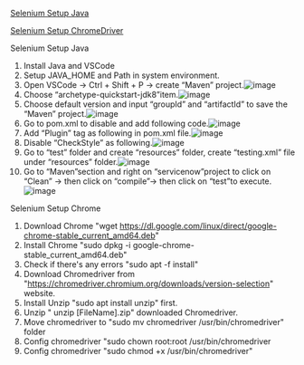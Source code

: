 [Selenium Setup Java](#SeleniumJava) 

[Selenium Setup ChromeDriver](#SeleniumChrome)

<a name = "SeleniumJava">Selenium Setup Java</a>
1) Install Java and VSCode
2) Setup JAVA_HOME and Path in system environment.
3) Open VSCode -> Ctrl + Shift + P -> create “Maven” project.![image](https://github.com/zodiacie/Automation/assets/57634982/1c619900-bc68-42df-b496-1fb440390e19)
4) Choose “archetype-quickstart-jdk8”item.![image](https://github.com/zodiacie/Automation/assets/57634982/e6e22e48-b03c-40bb-a556-972d15d85edc)
5) Choose default version and input “groupId” and “artifactId” to save the “Maven” project.![image](https://github.com/zodiacie/Automation/assets/57634982/81908a48-e963-47f3-ba8f-61280384302e)
6) Go to pom.xml to disable and add following code.![image](https://github.com/zodiacie/Automation/assets/57634982/ef74db4d-241a-4cca-a2a1-d313b770008f)
7) Add “Plugin” tag as following in pom.xml file.![image](https://github.com/zodiacie/Automation/assets/57634982/d1af16c0-7476-493e-84a8-a050a25da92f)
8) Disable “CheckStyle” as following.![image](https://github.com/zodiacie/Automation/assets/57634982/bcc913bd-43c2-4997-9276-8fc051841354)
9) Go to “test” folder and create “resources” folder, create “testing.xml” file under “resources” folder.![image](https://github.com/zodiacie/Automation/assets/57634982/483e418a-0473-4237-aa60-552686dbbb3b)
10) Go to “Maven”section and right on “servicenow”project to click on “Clean” -> then click on “compile”-> then click on “test”to execute.![image](https://github.com/zodiacie/Automation/assets/57634982/df74497b-fbb3-416f-a2a6-64df89669e2b)

<a name = "SeleniumChrome">Selenium Setup Chrome</a>
1) Download Chrome "wget https://dl.google.com/linux/direct/google-chrome-stable_current_amd64.deb"
2) Install Chrome "sudo dpkg -i google-chrome-stable_current_amd64.deb"
3) Check if there's any errors "sudo apt -f install"
4) Download Chromedriver from "https://chromedriver.chromium.org/downloads/version-selection" website.
5) Install Unzip "sudo apt install unzip" first.
6) Unzip " unzip [FileName].zip" downloaded Chromedriver.
7) Move chromedriver to "sudo mv chromedriver /usr/bin/chromedriver" folder 
8) Config chromedriver "sudo chown root:root /usr/bin/chromedriver
9) Config chromedriver "sudo chmod +x /usr/bin/chromedriver"
